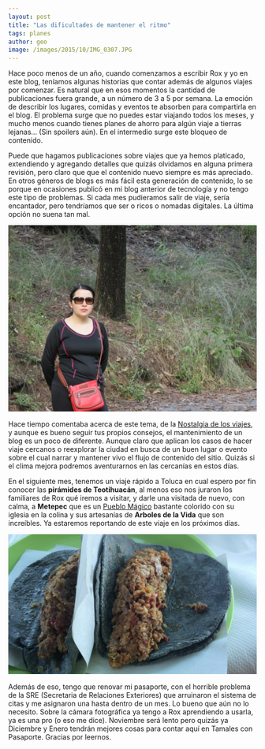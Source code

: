```yaml
---
layout: post
title: "Las dificultades de mantener el ritmo"
tags: planes
author: geo
image: /images/2015/10/IMG_0307.JPG
---
```


Hace poco menos de un año, cuando comenzamos a escribir Rox y yo en este blog, teníamos algunas historias que contar además de algunos viajes por comenzar.  Es natural que en esos momentos la cantidad de publicaciones fuera grande, a un número de 3 a 5 por semana. La emoción de describir los lugares, comidas y eventos te absorben para compartirla en el blog. El problema surge que no puedes estar viajando todos los meses, y mucho menos cuando tienes planes de ahorro para algún viaje a tierras lejanas... (Sin spoilers aún). En el intermedio surge este bloqueo de contenido.

Puede que hagamos publicaciones sobre viajes que ya hemos platicado, extendiendo y agregando detalles que quizás olvidamos en alguna primera revisión, pero claro que que el contenido nuevo siempre es más apreciado. En otros géneros de blogs es más fácil esta generación de contenido, lo se porque en ocasiones publicó en mi blog anterior de tecnología y no tengo este tipo de problemas. Si cada mes pudieramos salir de viaje, sería encantador, pero tendríamos que ser o ricos o nomadas digitales. La última opción no suena tan mal.

![Rox meditando sobre sus viajes](/images/2015/10/IMG_0273.JPG)

Hace tiempo comentaba acerca de este tema, de la [Nostalgia de los viajes](/la-nostalgia-de-los-viajes/), y aunque es bueno seguir tus propios consejos, el mantenimiento de un blog es un poco de diferente. Aunque claro que aplican los casos de hacer viaje cercanos o reexplorar la ciudad en busca de un buen lugar o evento sobre el cual narrar y mantener vivo el flujo de contenido del sitio. Quizás si el clima mejora podremos aventurarnos en las cercanías en estos días.

En el siguiente mes, tenemos un viaje rápido a Toluca en cual espero por fin conocer las **pirámides de Teotihuacán**, al menos eso nos juraron los familiares de Rox qué iremos a visitar, y darle una visitada de nuevo, con calma, a **Metepec** que es un [Pueblo Mágico](/mexico-pueblos-magicos/) bastante colorido con su iglesia en la colina y sus artesanías de **Arboles de la Vida** que son increíbles. Ya estaremos reportando de este viaje en los próximos días.

![Toluca se trata de esto: Tacos](/images/2015/10/2013-03-31%2008.42.08.jpg)

Además de eso, tengo que renovar mi pasaporte, con el horrible problema de la SRE (Secretaria de Relaciones Exteriores) que arruinaron el sistema de citas y me asignaron una hasta dentro de un mes. Lo bueno que aún no lo necesito. Sobre la cámara fotográfica ya tengo a Rox aprendiendo a usarla, ya es una pro (o eso me dice). Noviembre será lento pero quizás ya Diciembre y Enero tendrán mejores cosas para contar aquí en Tamales con Pasaporte. Gracias por leernos.
